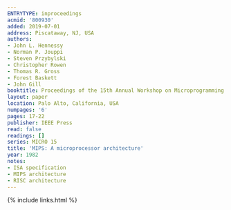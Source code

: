 ```yaml
---
ENTRYTYPE: inproceedings
acmid: '800930'
added: 2019-07-01
address: Piscataway, NJ, USA
authors:
- John L. Hennessy
- Norman P. Jouppi
- Steven Przybylski
- Christopher Rowen
- Thomas R. Gross
- Forest Baskett
- John Gill
booktitle: Proceedings of the 15th Annual Workshop on Microprogramming
layout: paper
location: Palo Alto, California, USA
numpages: '6'
pages: 17-22
publisher: IEEE Press
read: false
readings: []
series: MICRO 15
title: 'MIPS: A microprocessor architecture'
year: 1982
notes:
- ISA specification
- MIPS architecture
- RISC architecture
---
```

{% include links.html %}
